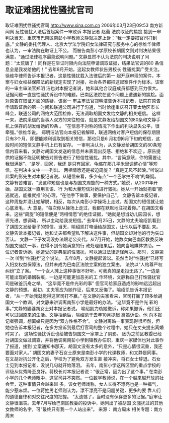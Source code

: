 # 取证难困扰性骚扰官司

取证难困扰性骚扰官司
http://www.sina.com.cn 2006年03月23日09:53 南方新闻网
反性骚扰入法后首起案件一审败诉
本报记者 赵蕾
法院取证的尴尬
接到一审判决当天，重庆市巴南区南彭小学教师文静就决定上诉：“我一定要把官司打到底。”
文静的委托代理人、北京大学法学院妇女法律研究与服务中心的徐维华律师也认为，一审法院在取证上不公。
而被告南彭小学原校长胡国文则对判决结果很满意，“通过法律程序最能说明问题。”
文静显然不认为法院的判决说明了问题：“太荒唐了！同样是在举证时限内向法院申请调取证据，结果法官调的80 条信息全是我发给他的！”
去年8月开始，这起女教师状告男校长
性骚扰案广受关注。徐维华律师告诉本报记者，这是性骚扰载入法律后的第一 起开庭审理的案件，本案与妇女权益保障法的新规定实现了对接，社会各界都把这起案件作为标本。该案的一审主审法官郑明 洁也对本报记者说，她和其他合议庭成员都感到压力很大。
证据问题一直是性骚扰诉讼中的难题。巴南区法院在这个问题上遭遇新的尴尬。面对原告在取证方面的质疑，该案一 审主审法官郑明洁告诉本报记者，法院在原告申请取证后的第一时间和联通公司进行了沟通，当时恰逢重庆召开亚太地区市长 峰会，联通公司的网络大范围检修，无法调取胡国文发给文静的相关短信。
这样一来，法院采信的当事人双方的来往短信，就是文静发给胡国文的80条和文静手机上保存的胡发给她的19条 。
“在信息不对称的情况下作出的判决显失公平，很牵强。”徐维华说。
郑明洁法官向本报记者解释，联通网络对客户短信的保存期限只有3个月，即便能顺利调取到相关短信，那也只是6 月初到6月下旬的短信，这段时间的短信文静手机上已有留存。
一审判决认为，从文静发给胡国文的80条短信内容来看，文静对胡国文发送的信息并未表现出反感、拒绝和不欢迎 。原告提供的证据不能证明被告对原告进行了短信性骚扰。其中，“言简意赅，你的需要让我很满足”、“是呀，回家，我还 是只有回家，龟缩在那几平米里调整心情”等短信，在判决主文中一一列出。
两相情愿还是被迫周旋？
“真是无风不起浪。”听说过此案的彭先生对本报记者说。从短信来看，多少有点“一个巴掌拍不响”的嫌疑。
文静有苦难言，“发这种短信也是与胡国文周旋的一种方式。”她说，从2001年开始，胡国文就一直用言语、行 为和大量短信对她进行骚扰。她从一开始就抱着“能逃就逃，能推就推”的心理，“在他手下做事，要保护自己”。
文静告诉本报记者，这种周旋并没让她解脱，相反，每次从南彭小学操场上走过，胡国文的短信就让她心底发毛，大 意是，“每次你从操场上走过，我都在默默地注视着你。”
在胡国文看来，这些“周旋”的短信便是“两相情愿”的绝佳证据，“她就是想当幼儿园园长，想评先进，想调动， 所以主动给我发短信。”
去年6月25日，文静的丈夫喻绍凯看到了胡国文发给妻子的短信。当天，喻绍凯打电话给胡国文，让他以后不要乱 来。文静告诉本报记者，她和丈夫都希望私下解决这件事，但胡国文却对他的行为矢口否认。
文静一下子发现没办法跟老公交代。从7月开始，她数次向巴南区教委反映胡国文骚扰一事，在得不到令她满意的行 政处理结果后，她向当地媒体求助。一位记者告诉她，她遭受的是典型的性骚扰，可以通过法律途径解决。那时，文静第一次 听到“性骚扰”这个说法。
去年8月，文静提起诉讼。虽然当时“性骚扰”已经写入妇女权益保障法，但并未成为巴南区法院立案的独立案由， 法院以“人格尊严权纠纷”立了案。
“一个女人摊上这种事很不好听，可我真的是走投无路了。”一边是可能出现的婚姻裂痕，一边是可能更加恶劣的工 作环境，文静称自己打性骚扰官司是破釜沉舟之举。
“这毕竟不是件光彩的事”
但官司给家庭造成的影响远远超出文静的预想。
起初，丈夫答应为她作证，后来又反悔了。喻绍凯告诉本报记者，“从一开始我就觉得这官司打不赢。”
在文静的夫家看来，官司打赢了顶多给胡国文一个教训，对文静来讲调离南彭小学是最好的办法。“这毕竟不是件光 彩的事。”文静的婆婆胡女士对本报记者说。
喻绍凯力劝她撤诉，称如果撤诉，他们还可以过回原来的生活。文静拒绝后，喻绍凯于去年10月提起
离婚诉讼。他 向本报记者强调，想离婚只是因为“双方性格不合”。
文静对离婚一事表现得很坦然，但她也告诉本报记者，在多方投诉到最后打官司的整个过程中，她只在丈夫提出离婚 时哭了。
这场性骚扰诉讼也给被告胡国文一家罩上了阴影。
因为之前区教委已经对胡国文做过调查，并将他调离南彭小学到镇教办任职，重庆一家媒体也对此事作了报道，接到 立案通知书那天，胡国文没有太多的意外，“只是心情很沉重，我还要面对家人。”
胡国文的妻子石女士原来是南彭小学的代课教师，和文静是同事。在文胡对抗公开化之后，学校为了避免双方发生直 接冲突，将石女士辞退。石女士见到本报记者，没说几句就开始落泪。
去年，南彭小学这所区里的重点学校的评级从优秀降至良好。蒋校长对本报记者说：“很正常，因为出了这个事。”
在南彭小学的几个老师眼中，这官司并不突然。一位数学教师说，在一个越来越开放的社会里，这种事情只会越来越 多。该女老师戏称，女人长得不漂亮也是一种福气，能少惹麻烦。一位蒋姓男老师则认为，漂不漂亮不是问题关键，更多的要 靠人们的道德自律和对交往尺度的把握。
“太遗憾了，当时没有保存更多的证据。”庭审让文静很沮丧。去年7月写给巴南区教委的投诉中，她列出了被胡国 文骚扰过的其他女教师的名字，可“最终只有我一个人站出来”。 来源：
南方周末
相关专题：南方周末 


